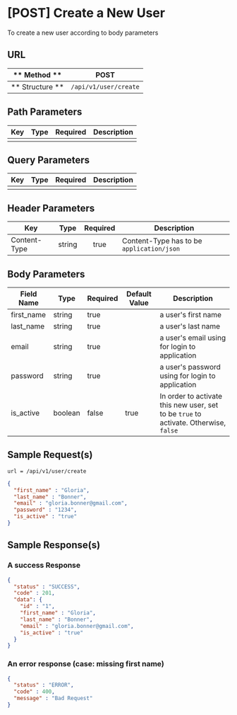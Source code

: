 # [POST] Create a New User  

To create a new user according to body parameters

## URL

| ** Method **    | POST                    | 
| --------------- | ----------------------- | 
| ** Structure ** | `/api/v1/user/create`   |


## Path Parameters

| Key       | Type      | Required     | Description                     |
| --------- | :-------: | :----------: | ------------------------------- |
|           |           |              |                                 |


## Query Parameters

| Key                | Type      | Required  | Description                   |
| ------------------ | :-------: | :-------: | ----------------------------- |
|                    |           |           |                               |


## Header Parameters

| Key                 | Type       | Required  | Description                                   |
| ------------------- | :--------: | :-------: | --------------------------------------------- |
| Content-Type        | string     | true      | Content-Type has to be `application/json`     |


## Body Parameters

| Field Name | Type    | Required | Default Value   |  Description                                                                          |
| ---------- | ------- | -------- | --------------- | ------------------------------------------------------------------------------------- |
| first_name | string  | true     |                 | a user's first name                                                                   |
| last_name  | string  | true     |                 | a user's last name                                                                    |
| email      | string  | true     |                 | a user's email using for login to application                                         |
| password   | string  | true     |                 | a user's password using for login to application                                      |
| is_active  | boolean | false    | true            | In order to activate this new user, set to be `true` to activate. Otherwise, `false`  |

## Sample Request(s) 
```
url = /api/v1/user/create
```
```json
{
  "first_name" : "Gloria",
  "last_name" : "Bonner",
  "email" : "gloria.bonner@gmail.com",
  "password" : "1234",
  "is_active" : "true"
}
```

## Sample Response(s)
### A success Response
```json
{
  "status" : "SUCCESS",
  "code" : 201,
  "data": {
    "id" : "1",
    "first_name" : "Gloria",
    "last_name" : "Bonner",
    "email" : "gloria.bonner@gmail.com",
    "is_active" : "true"
  }
}
```

### An error response (case: missing first name)
```json
{
  "status" : "ERROR",
  "code" : 400,
  "message" : "Bad Request"
}
```

